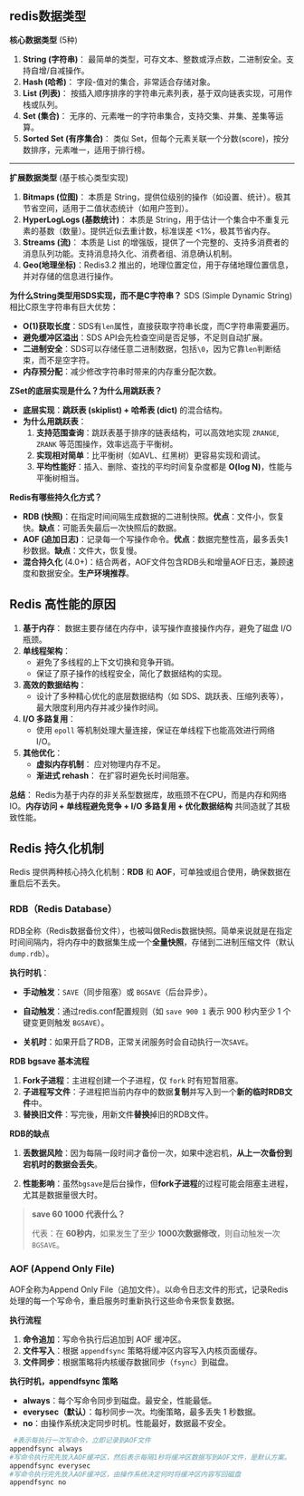 ## redis数据类型

**核心数据类型** (5种)

1. **String (字符串)**： 最简单的类型，可存文本、整数或浮点数，二进制安全。支持自增/自减操作。
2. **Hash (哈希)**： 字段-值对的集合，非常适合存储对象。
3. **List (列表)**： 按插入顺序排序的字符串元素列表，基于双向链表实现，可用作栈或队列。
4. **Set (集合)**： 无序的、元素唯一的字符串集合，支持交集、并集、差集等运算。
5. **Sorted Set (有序集合)**： 类似 Set，但每个元素关联一个分数(score)，按分数排序，元素唯一，适用于排行榜。

------

**扩展数据类型** (基于核心类型实现)

1. **Bitmaps (位图)**： 本质是 String，提供位级别的操作（如设置、统计）。极其节省空间，适用于二值状态统计（如用户签到）。
2. **HyperLogLogs (基数统计)**： 本质是 String，用于估计一个集合中不重复元素的基数（数量）。提供近似去重计数，标准误差 <1%，极其节省内存。
3. **Streams (流)**： 本质是 List 的增强版，提供了一个完整的、支持多消费者的消息队列功能。支持消息持久化、消费者组、消息确认机制。
4. **Geo(地理坐标)**：Redis3.2 推出的，地理位置定位，用于存储地理位置信息，并对存储的信息进行操作。



**为什么String类型用SDS实现，而不是C字符串？**
SDS (Simple Dynamic String) 相比C原生字符串有巨大优势：

- **O(1)获取长度**：SDS有`len`属性，直接获取字符串长度，而C字符串需要遍历。
- **避免缓冲区溢出**：SDS API会先检查空间是否足够，不足则自动扩展。
- **二进制安全**：SDS可以存储任意二进制数据，包括`\0`，因为它靠`len`判断结束，而不是空字符。
- **内存预分配**：减少修改字符串时带来的内存重分配次数。



**ZSet的底层实现是什么？为什么用跳跃表？**

- **底层实现**：**跳跃表 (skiplist) + 哈希表 (dict)** 的混合结构。
- **为什么用跳跃表**：
  1. **支持范围查询**：跳跃表基于排序的链表结构，可以高效地实现 `ZRANGE`, `ZRANK` 等范围操作，效率远高于平衡树。
  2. **实现相对简单**：比平衡树（如AVL、红黑树）更容易实现和调试。
  3. **平均性能好**：插入、删除、查找的平均时间复杂度都是 **O(log N)**，性能与平衡树相当。



**Redis有哪些持久化方式？**

- **RDB (快照)**：在指定时间间隔生成数据的二进制快照。**优点**：文件小，恢复快。**缺点**：可能丢失最后一次快照后的数据。
- **AOF (追加日志)**：记录每一个写操作命令。**优点**：数据完整性高，最多丢失1秒数据。**缺点**：文件大，恢复慢。
- **混合持久化** (4.0+)：结合两者，AOF文件包含RDB头和增量AOF日志，兼顾速度和数据安全。**生产环境推荐**。



## Redis 高性能的原因

1. **基于内存**： 数据主要存储在内存中，读写操作直接操作内存，避免了磁盘 I/O 瓶颈。
2. **单线程架构**：
   - 避免了多线程的上下文切换和竞争开销。
   - 保证了原子操作的线程安全，简化了数据结构的实现。
3. **高效的数据结构**：
   - 设计了多种精心优化的底层数据结构（如 SDS、跳跃表、压缩列表等），最大限度利用内存并减少操作时间。
4. **I/O 多路复用**：
   - 使用 `epoll` 等机制处理大量连接，保证在单线程下也能高效进行网络 I/O。
5. **其他优化**：
   - **虚拟内存机制**： 应对物理内存不足。
   - **渐进式 rehash**： 在扩容时避免长时间阻塞。

**总结**： Redis为基于内存的非关系型数据库，故瓶颈不在CPU，而是内存和网络IO。**内存访问 + 单线程避免竞争 + I/O 多路复用 + 优化数据结构** 共同造就了其极致性能。



## Redis 持久化机制

Redis 提供两种核心持久化机制：**RDB** 和 **AOF**，可单独或组合使用，确保数据在重启后不丢失。

### RDB（Redis Database）

RDB全称（Redis数据备份文件），也被叫做Redis数据快照。简单来说就是在指定时间间隔内，将内存中的数据集生成一个**全量快照**，存储到二进制压缩文件（默认 `dump.rdb`）。

**执行时机**：

- **手动触发**：`SAVE`（同步阻塞）或 `BGSAVE`（后台异步）。

- **自动触发**：通过redis.conf配置规则（如 `save 900 1` 表示 900 秒内至少 1 个键变更则触发 `BGSAVE`）。

- **关机时**：如果开启了RDB，正常关闭服务时会自动执行一次`SAVE`。

  

**RDB bgsave 基本流程**

1. **Fork子进程**：主进程创建一个子进程，仅 `fork` 时有短暂阻塞。
2. **子进程写文件**：子进程把当前内存中的数据**复制**并写入到一个**新的临时RDB文件**中。
3. **替换旧文件**：写完後，用新文件**替换**掉旧的RDB文件。



**RDB的缺点**

1. **丢数据风险**：因为每隔一段时间才备份一次，如果中途宕机，**从上一次备份到宕机时的数据会丢失**。

2. **性能影响**：虽然`bgsave`是后台操作，但**fork子进程**的过程可能会阻塞主进程，尤其是数据量很大时。

   

> **save 60 1000 代表什么？**
>
> 代表：在 **60秒内**，如果发生了至少 **1000次数据修改**，则自动触发一次 `BGSAVE`。



### AOF (Append Only File)

AOF全称为Append Only File（追加文件）。以命令日志文件的形式，记录Redis处理的每一个写命令，重启服务时重新执行这些命令来恢复数据。

**执行流程**

1. **命令追加**：写命令执行后追加到 AOF 缓冲区。
2. **文件写入**：根据 `appendfsync` 策略将缓冲区内容写入内核页面缓存。
3. **文件同步**：根据策略将内核缓存数据同步（`fsync`）到磁盘。



**执行时机，appendfsync 策略**	

- **always**：每个写命令同步到磁盘。最安全，性能最低。
- **everysec（默认）**：每秒同步一次。均衡策略，最多丢失 1 秒数据。
- **no**：由操作系统决定同步时机。性能最好，数据最不安全。

~~~bash
 #表示每执行一次写命令，立即记录到AOF文件 
appendfsync always
#写命令执行完先放入AOF缓冲区，然后表示每隔1秒将缓冲区数据写到AOF文件，是默认方案。
appendfsync everysec 
#写命令执行完先放入AOF缓冲区，由操作系统决定何时将缓冲区内容写回磁盘 
appendfsync no
~~~
